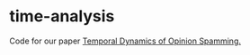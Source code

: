 # time-analysis

Code for our paper <a href="http://www2.cs.uh.edu/~syantokc/papers/www2016-yelp.pdf">Temporal Dynamics of Opinion Spamming.</a>
